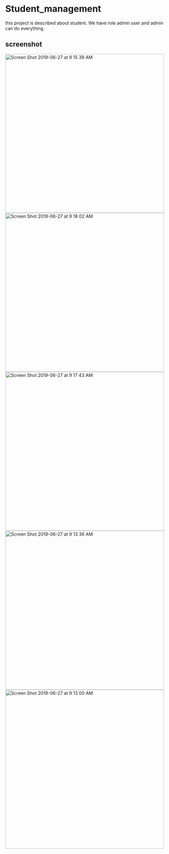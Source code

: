 # Student_management
this project is described about student. We have role admin user and admin can do everything.

## screenshot 
<div><img width="500" alt="Screen Shot 2019-06-27 at 9 15 39 AM" src="https://user-images.githubusercontent.com/38729044/60228628-88a0ef00-98bd-11e9-90b7-72a7e60f6066.png"><img width="500" alt="Screen Shot 2019-06-27 at 9 18 02 AM" src="https://user-images.githubusercontent.com/38729044/60228650-99e9fb80-98bd-11e9-8840-d6a66fe10c43.png"><img width="500" alt="Screen Shot 2019-06-27 at 9 17 43 AM" src="https://user-images.githubusercontent.com/38729044/60228660-9eaeaf80-98bd-11e9-82b9-7ca8179e4344.png"><img width="500" alt="Screen Shot 2019-06-27 at 9 13 36 AM" src="https://user-images.githubusercontent.com/38729044/60228678-a8381780-98bd-11e9-91e2-e2ce06f99959.png"><img width="500" alt="Screen Shot 2019-06-27 at 9 13 00 AM" src="https://user-images.githubusercontent.com/38729044/60228692-b128e900-98bd-11e9-8cd5-fc530b0d20aa.png">
</div>

